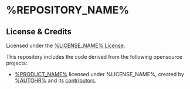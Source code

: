 # %REPOSITORY_NAME% <!-- TODO -->

<!-- ▼▼ TODO Remove this section if the project is UNLICENSED ▼▼ -->
## License & Credits

Licensed under the [%LICENSE_NAME% License](./LICENSE.txt).

This repository includes the code derived from the following opensource projects:

- [%PRODUCT_NAME%](https://github.com/%ORG_OR_USER%/%REPO%) licensed under %LICENSE_NAME%, created by [%AUTOHR%](%https://author-page.example.com%) and its [contributors](https://github.com/%ORG_OR_USER%/%REPO%/graphs/contributors).
<!-- ▲▲ TODO Remove the following section if the project is UNLICENSED ▲▲ -->
